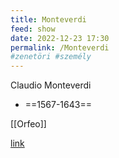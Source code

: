 ```yaml
---
title: Monteverdi
feed: show
date: 2022-12-23 17:30
permalink: /Monteverdi
#zenetöri #személy
---
```

Claudio Monteverdi
- ==1567-1643==

[[Orfeo]]

[link](https://www.wikiwand.com/en/Claudio_Monteverdi)
